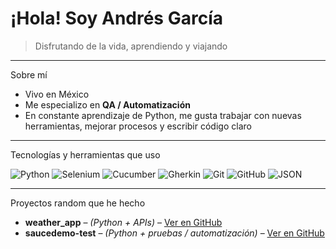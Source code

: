 # ¡Hola! Soy Andrés García

> Disfrutando de la vida, aprendiendo y viajando

---

Sobre mí

- Vivo en México  
- Me especializo en **QA / Automatización**  
- En constante aprendizaje de Python, me gusta trabajar con nuevas herramientas, mejorar procesos y escribir código claro

---

Tecnologías y herramientas que uso

![Python](https://img.shields.io/badge/Python-3670A0?style=for-the-badge&logo=python&logoColor=ffdd54) ![Selenium](https://img.shields.io/badge/Selenium-43B02A?style=for-the-badge&logo=selenium&logoColor=white) ![Cucumber](https://img.shields.io/badge/Cucumber-23D96C?style=for-the-badge&logo=cucumber&logoColor=white) ![Gherkin](https://img.shields.io/badge/Gherkin-5C2D91?style=for-the-badge&logo=gherkin&logoColor=white) ![Git](https://img.shields.io/badge/Git-F05032?style=for-the-badge&logo=git&logoColor=white) ![GitHub](https://img.shields.io/badge/GitHub-181717?style=for-the-badge&logo=github&logoColor=white) ![JSON](https://img.shields.io/badge/JSON-000000?style=for-the-badge&logo=json&logoColor=white)  

---

Proyectos random que he hecho

- **weather_app** – _(Python + APIs)_ – [Ver en GitHub](https://github.com/AndresDaB/weather_app)  
- **saucedemo-test** – _(Python + pruebas / automatización)_ – [Ver en GitHub](https://github.com/AndresDaB/saucedemo-test)  
<!--
**AndresDaB/AndresDaB** is a ✨ _special_ ✨ repository because its `README.md` (this file) appears on your GitHub profile.

Here are some ideas to get you started:

- 🔭 I’m currently working on ...
- 🌱 I’m currently learning ...
- 👯 I’m looking to collaborate on ...
- 🤔 I’m looking for help with ...
- 💬 Ask me about ...
- 📫 How to reach me: ...
- 😄 Pronouns: ...
- ⚡ Fun fact: ...
-->

